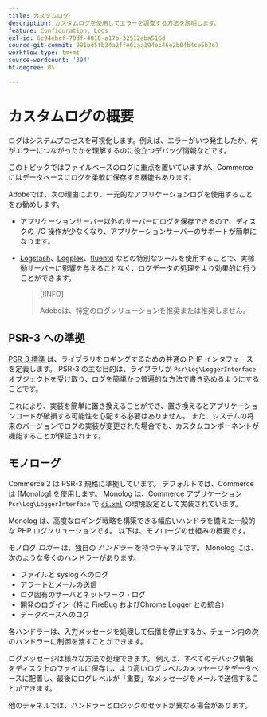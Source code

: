 ```yaml
---
title: カスタムログ
description: カスタムログを使用してエラーを調査する方法を説明します。
feature: Configuration, Logs
exl-id: 6c94ebcf-70df-4818-a17b-32512eba516d
source-git-commit: 991bd5fb34a2ffe61aa194ec46e2b04b4ce5b3e7
workflow-type: tm+mt
source-wordcount: '394'
ht-degree: 0%

---
```


# カスタムログの概要

ログはシステムプロセスを可視化します。例えば、エラーがいつ発生したか、何がエラーにつながったかを理解するのに役立つデバッグ情報などです。

このトピックではファイルベースのログに重点を置いていますが、Commerceにはデータベースにログを柔軟に保存する機能もあります。

Adobeでは、次の理由により、一元的なアプリケーションログを使用することをお勧めします。

- アプリケーションサーバー以外のサーバーにログを保存できるので、ディスクの I/O 操作が少なくなり、アプリケーションサーバーのサポートが簡単になります。

- [Logstash]、[Logplex]、[fluentd] などの特別なツールを使用することで、実稼動サーバーに影響を与えることなく、ログデータの処理をより効果的に行うことができます。

  >[!INFO]
  >
  >Adobeは、特定のログソリューションを推奨または推奨しません。

## PSR-3 への準拠

[PSR-3 標準 ][laminas] は、ライブラリをロギングするための共通の PHP インタフェースを定義します。 PSR-3 の主な目的は、ライブラリが `Psr\Log\LoggerInterface` オブジェクトを受け取り、ログを簡単かつ普遍的な方法で書き込めるようにすることです。

これにより、実装を簡単に置き換えることができ、置き換えるとアプリケーションコードが破損する可能性を心配する必要はありません。 また、システムの将来のバージョンでログの実装が変更された場合でも、カスタムコンポーネントが機能することが保証されます。

## モノローグ

Commerce 2 は PSR-3 規格に準拠しています。 デフォルトでは、Commerceは [Monolog] を使用します。 Monolog は、Commerce アプリケーション `Psr\Log\LoggerInterface` で [`di.xml`][di] の環境設定として実装されています。

Monolog は、高度なロギング戦略を構築できる幅広いハンドラを備えた一般的な PHP ログソリューションです。 以下は、モノローグの仕組みの概要です。

モノログ _ロガー_ は、独自の _ハンドラー_ を持つチャネルです。 Monolog には、次のような多くのハンドラーがあります。

- ファイルと syslog へのログ
- アラートとメールの送信
- ログ固有のサーバとネットワーク・ログ
- 開発のログイン（特に FireBug およびChrome Logger との統合）
- データベースへのログ

各ハンドラーは、入力メッセージを処理して伝播を停止するか、チェーン内の次のハンドラーに制御を渡すことができます。

ログメッセージは様々な方法で処理できます。 例えば、すべてのデバッグ情報をディスク上のファイルに保存し、より高いログレベルのメッセージをデータベースに配置し、最後にログレベルが「重要」なメッセージをメールで送信することができます。

他のチャネルでは、ハンドラーとロジックのセットが異なる場合があります。

<!-- link definitions -->

[di]: https://github.com/magento/magento2/blob/2.4/app/etc/di.xml#L9
[fluentd]: https://www.fluentd.org/
[laminas]: https://docs.laminas.dev/laminas-log/
[Logplex]: https://devcenter.heroku.com/articles/logplex
[Logstash]: https://www.elastic.co/products/logstash
[モノローグ]: https://github.com/Seldaek/monolog
